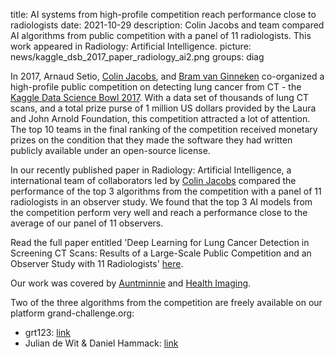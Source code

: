 title: AI systems from high-profile competition reach performance close to radiologists
date: 2021-10-29
description: Colin Jacobs and team compared AI algorithms from public competition with a panel of 11 radiologists. This work appeared in Radiology: Artificial Intelligence.
picture: news/kaggle_dsb_2017_paper_radiology_ai2.png
groups: diag

In 2017, Arnaud Setio, [Colin Jacobs](https://www.diagnijmegen.nl/people/colin-jacobs/), and [Bram van Ginneken](https://www.diagnijmegen.nl/people/bram-van-ginneken/) co-organized a high-profile public competition on detecting lung cancer from CT - the [Kaggle Data Science Bowl 2017](https://www.kaggle.com/c/data-science-bowl-2017). With a data set of thousands of lung CT scans, and a total prize purse of 1 million US dollars provided by the Laura and John Arnold Foundation, this competition attracted a lot of attention. The top 10 teams in the final ranking of the competition received monetary prizes on the condition that they made the software they had written publicly available under an open-source license. 

In our recently published paper in Radiology: Artificial Intelligence, a international team of collaborators led by [Colin Jacobs](https://www.diagnijmegen.nl/people/colin-jacobs/) compared the performance of the top 3 algorithms from the competition with a panel of 11 radiologists in an observer study. We found that the top 3 AI models from the competition perform very well and reach a performance close to the average of our panel of 11 observers.

Read the full paper entitled 'Deep Learning for Lung Cancer Detection in Screening CT Scans: Results of a Large-Scale Public Competition and an Observer Study with 11 Radiologists' [here](https://doi.org/10.1148/ryai.2021210027).

Our work was covered by [Auntminnie](https://www.auntminnie.com/index.aspx?sec=sup&sub=cto&pag=dis&ItemID=133896) and [Health Imaging](https://www.healthimaging.com/topics/ai-emerging-technologies/ai-rivals-radiologists-lung-cancer-predictions).

Two of the three algorithms from the competition are freely available on our platform grand-challenge.org:

* grt123: [link](https://grand-challenge.org/algorithms/dsb2017-grt123/)
* Julian de Wit & Daniel Hammack: [link](https://grand-challenge.org/algorithms/lung-cancer-risk-estimation-on-thorax-ct-scans-dsb/)

